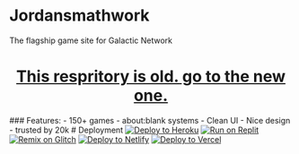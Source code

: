 # Jordansmathwork
The flagship game site for Galactic Network
<h1 align="center"><a href="//github.com/galacticnetwork/jordansmathwork-v4">This respritory is old. go to the new one.</a></h1>
### Features:
- 150+ games
- about:blank systems
- Clean UI
- Nice design
- trusted by 20k
# Deployment
<a target="_blank" href="https://heroku.com/deploy/?template=https://github.com/GalacticNetwork/jordansmathwork-v3"><img alt="Deploy to Heroku" src="https://binbashbanana.github.io/deploy-buttons/buttons/remade/heroku.svg"></a>
<a target="_blank" href="https://replit.com/github/GalacticNetwork/jordansmathwork-v3"><img alt="Run on Replit" src="https://binbashbanana.github.io/deploy-buttons/buttons/remade/replit.svg"></a>
<a target="_blank" href="https://glitch.com/edit/#!/import/git?url=https://github.com/GalacticNetwork/jordansmathwork-v3"><img alt="Remix on Glitch" src="https://binbashbanana.github.io/deploy-buttons/buttons/remade/glitch.svg"></a>
<a target="_blank" href="https://app.netlify.com/start/deploy?repository=https://github.com/GalacticNetwork/jordansmathwork-v3"><img alt="Deploy to Netlify" src="https://binbashbanana.github.io/deploy-buttons/buttons/remade/netlify.svg"></a>
<a target="_blank" href="https://vercel.com/new/clone?repository-url=https://github.com/GalacticNetwork/jordansmathwork-v3"><img alt="Deploy to Vercel" src="https://binbashbanana.github.io/deploy-buttons/buttons/remade/vercel.svg"></a>
